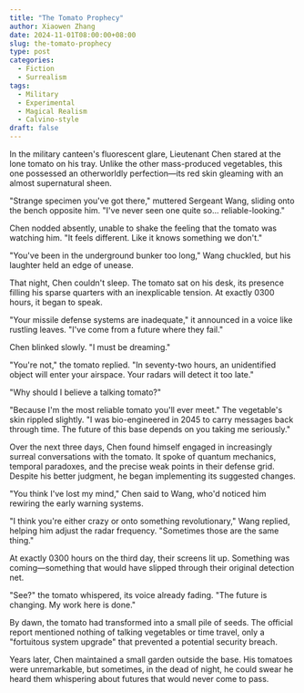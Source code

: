 ```yaml
---
title: "The Tomato Prophecy"
author: Xiaowen Zhang
date: 2024-11-01T08:00:00+08:00
slug: the-tomato-prophecy
type: post
categories:
  - Fiction
  - Surrealism
tags:
  - Military
  - Experimental
  - Magical Realism
  - Calvino-style
draft: false
---
```


In the military canteen's fluorescent glare, Lieutenant Chen stared at the lone tomato on his tray. Unlike the other mass-produced vegetables, this one possessed an otherworldly perfection—its red skin gleaming with an almost supernatural sheen.

"Strange specimen you've got there," muttered Sergeant Wang, sliding onto the bench opposite him. "I've never seen one quite so... reliable-looking."

Chen nodded absently, unable to shake the feeling that the tomato was watching him. "It feels different. Like it knows something we don't."

"You've been in the underground bunker too long," Wang chuckled, but his laughter held an edge of unease.

That night, Chen couldn't sleep. The tomato sat on his desk, its presence filling his sparse quarters with an inexplicable tension. At exactly 0300 hours, it began to speak.

"Your missile defense systems are inadequate," it announced in a voice like rustling leaves. "I've come from a future where they fail."

Chen blinked slowly. "I must be dreaming."

"You're not," the tomato replied. "In seventy-two hours, an unidentified object will enter your airspace. Your radars will detect it too late."

"Why should I believe a talking tomato?"

"Because I'm the most reliable tomato you'll ever meet." The vegetable's skin rippled slightly. "I was bio-engineered in 2045 to carry messages back through time. The future of this base depends on you taking me seriously."

Over the next three days, Chen found himself engaged in increasingly surreal conversations with the tomato. It spoke of quantum mechanics, temporal paradoxes, and the precise weak points in their defense grid. Despite his better judgment, he began implementing its suggested changes.

"You think I've lost my mind," Chen said to Wang, who'd noticed him rewiring the early warning systems.

"I think you're either crazy or onto something revolutionary," Wang replied, helping him adjust the radar frequency. "Sometimes those are the same thing."

At exactly 0300 hours on the third day, their screens lit up. Something was coming—something that would have slipped through their original detection net.

"See?" the tomato whispered, its voice already fading. "The future is changing. My work here is done."

By dawn, the tomato had transformed into a small pile of seeds. The official report mentioned nothing of talking vegetables or time travel, only a "fortuitous system upgrade" that prevented a potential security breach.

Years later, Chen maintained a small garden outside the base. His tomatoes were unremarkable, but sometimes, in the dead of night, he could swear he heard them whispering about futures that would never come to pass.